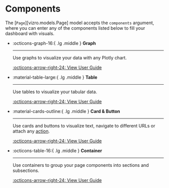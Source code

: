 # Components

The [`Page`][vizro.models.Page] model accepts the `components` argument, where you can enter any of the components
listed below to fill your dashboard with visuals.


<div class="grid cards" markdown>

- :octicons-graph-16:{ .lg .middle } __Graph__

    ---

    Use graphs to visualize your data with any Plotly chart.

    [:octicons-arrow-right-24: View User Guide](graph.md)

- :material-table-large:{ .lg .middle } __Table__

    ---

    Use tables to visualize your tabular data.

    [:octicons-arrow-right-24: View User Guide](table.md)

- :material-cards-outline:{ .lg .middle } __Card & Button__

    ---

    Use cards and buttons to visualize text, navigate to different URLs or attach any [action](actions.md).

    [:octicons-arrow-right-24: View User Guide](card_button.md)

- :octicons-table-16:{ .lg .middle } __Container__

    ---

    Use containers to group your page components into sections and subsections.

    [:octicons-arrow-right-24: View User Guide](container.md)

